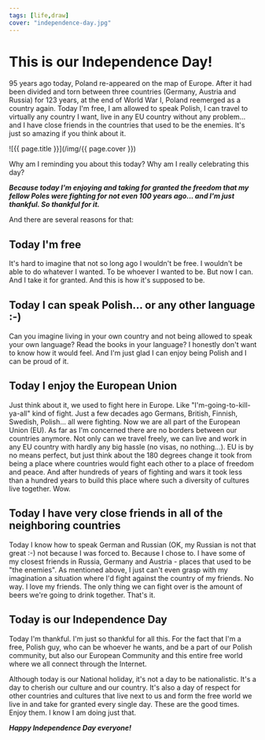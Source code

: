 ```yaml
---
tags: [life,draw]
cover: "independence-day.jpg"
---
```


# This is our Independence Day!

95 years ago today, Poland re-appeared on the map of Europe. After it had been divided and torn between three countries (Germany, Austria and Russia) for 123 years, at the end of World War I, Poland reemerged as a country again. Today I'm free, I am allowed to speak Polish, I can travel to virtually any country I want, live in any EU country without any problem... and I have close friends in the countries that used to be the enemies. It's just so amazing if you think about it.

<!--More-->

![{{ page.title }}](/img/{{ page.cover }})

Why am I reminding you about this today? Why am I really celebrating this day?

***Because today I'm enjoying and taking for granted the freedom that my fellow Poles were fighting for not even 100 years ago... and I'm just thankful. So thankful for it.***

And there are several reasons for that:



## Today I'm free

It's hard to imagine that not so long ago I wouldn't be free. I wouldn't be able to do whatever I wanted. To be whoever I wanted to be. But now I can. And I take it for granted. And this is how it's supposed to be.

## Today I can speak Polish... or any other language :-)

Can you imagine living in your own country and not being allowed to speak your own language? Read the books in your language? I honestly don't want to know how it would feel. And I'm just glad I can enjoy being Polish and I can be proud of it.

## Today I enjoy the European Union

Just think about it, we used to fight here in Europe. Like "I'm-going-to-kill-ya-all" kind of fight. Just a few decades ago Germans, British, Finnish, Swedish, Polish... all were fighting. Now we are all part of the European Union (EU). As far as I'm concerned there are no borders between our countries anymore. Not only can we travel freely, we can live and work in any EU country with hardly any big hassle (no visas, no nothing...). EU is by no means perfect, but just think about the 180 degrees change it took from being a place where countries would fight each other to a place of freedom and peace. And after hundreds of years of fighting and wars it took less than a hundred years to build this place where such a diversity of cultures live together. Wow.

## Today I have very close friends in all of the neighboring countries

Today I know how to speak German and Russian (OK, my Russian is not that great :-) not because I was forced to. Because I chose to. I have some of my closest friends in Russia, Germany and Austria - places that used to be "the enemies". As mentioned above, I just can't even grasp with my imagination a situation where I'd fight against the country of my friends. No way. I love my friends. The only thing we can fight over is the amount of beers we're going to drink together. That's it.

## Today is our Independence Day

Today I'm thankful. I'm just so thankful for all this. For the fact that I'm a free, Polish guy, who can be whoever he wants, and be a part of our Polish community, but also our European Community and this entire free world where we all connect through the Internet.

Although today is our National holiday, it's not a day to be nationalistic. It's a day to cherish our culture and our country. It's also a day of respect for other countries and cultures that live next to us and form the free world we live in and take for granted every single day. These are the good times. Enjoy them. I know I am doing just that. 

***Happy Independence Day everyone!***

[d]: http://db.tt/kD7Liux
[e]: http://www.michaelsliwinski.com/how-i-use-evernote
[i]: http://www.michaelsliwinski.com/tag/ipadonly
[n]: http://www.nozbe.com/
[ns]: http://www.nozbe.com/signup
[o]: http://ipadonly.net/
[p]: http://www.productivemagazine.com/
[s]: http://www.michaelsliwinski.com/productive_show
[t]: http://twitter.com/MSliwinski


[n]: https://michael.gratis/nozbe